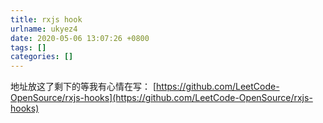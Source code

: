 ```yaml
---
title: rxjs hook
urlname: ukyez4
date: 2020-05-06 13:07:26 +0800
tags: []
categories: []
---
```


地址放这了剩下的等我有心情在写： [https://github.com/LeetCode-OpenSource/rxjs-hooks](https://github.com/LeetCode-OpenSource/rxjs-hooks)

